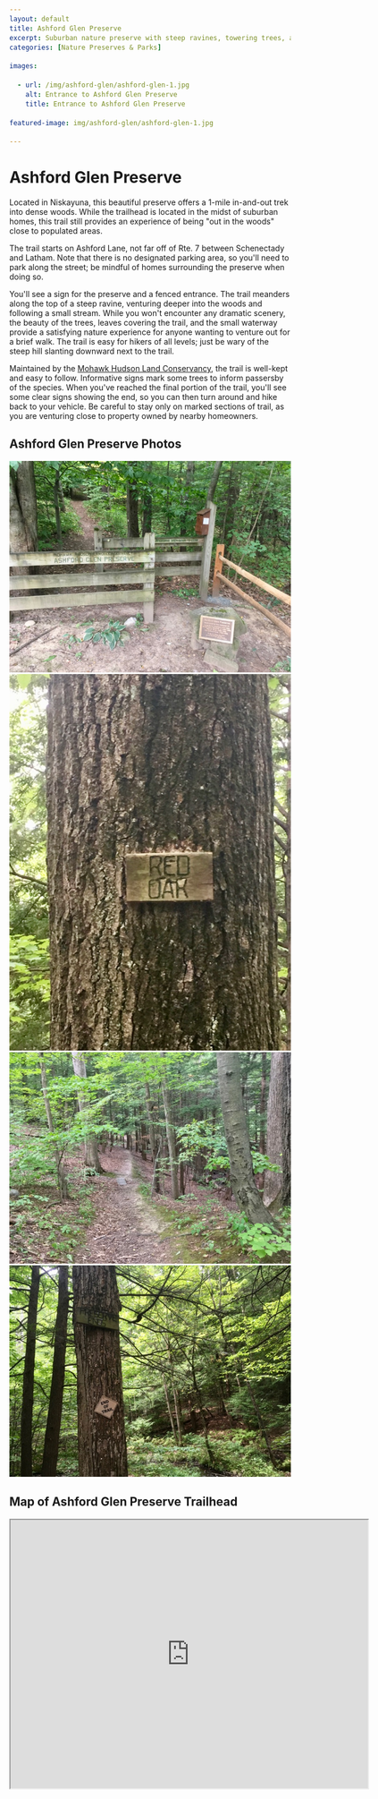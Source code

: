```yaml
---
layout: default
title: Ashford Glen Preserve
excerpt: Suburban nature preserve with steep ravines, towering trees, and a beautiful stream
categories: [Nature Preserves & Parks]

images:

  - url: /img/ashford-glen/ashford-glen-1.jpg
    alt: Entrance to Ashford Glen Preserve
    title: Entrance to Ashford Glen Preserve

featured-image: img/ashford-glen/ashford-glen-1.jpg

---
```


<h1>Ashford Glen Preserve</h1>

<p>Located in Niskayuna, this beautiful preserve offers a 1-mile in-and-out trek into dense woods. While the trailhead is located in the midst of suburban homes, this trail still provides an experience of being "out in the woods" close to populated areas.</p> 

<p>The trail starts on Ashford Lane, not far off of Rte. 7 between Schenectady and Latham. Note that there is no designated parking area, so you'll need to park along the street; be mindful of homes surrounding the preserve when doing so.</p>

<p>You'll see a sign for the preserve and a fenced entrance. The trail meanders along the top of a steep ravine, venturing deeper into the woods and following a small stream. While you won't encounter any dramatic scenery, the beauty of the trees, leaves covering the trail, and the small waterway provide a satisfying nature experience for anyone wanting to venture out for a brief walk. The trail is easy for hikers of all levels; just be wary of the steep hill slanting downward next to the trail.</p>

<p>Maintained by the <a href="https://mohawkhudson.org/our-preserves/ashford-glen-preserve/" target="_blank">Mohawk Hudson Land Conservancy</a>, the trail is well-kept and easy to follow. Informative signs mark some trees to inform passersby of the species. When you've reached the final portion of the trail, you'll see some clear signs showing the end, so you can then turn around and hike back to your vehicle. Be careful to stay only on marked sections of trail, as you are venturing close to property owned by nearby homeowners.</p>

<h2>Ashford Glen Preserve Photos</h2>

<div class="fotorama" data-nav="thumbs" data-width="100%"
                     data-ratio="800/600"
                     data-min-width="100%"
                     data-max-width="1000"
                     data-min-height="300"
                     data-max-height="100%" >
<img src="/img/ashford-glen/ashford-glen-1.jpg" alt="Ashford Glen Preserve Entrance"><br />
<img src="/img/ashford-glen/ashford-glen-2.jpg" alt="Red Oak Tree"><br />
<img src="/img/ashford-glen/ashford-glen-3.jpg" alt="Ashford Glen Trail"><br />
<img src="/img/ashford-glen/ashford-glen-4.jpg" alt="Preserve Ends Sign"><br />
</div>

<h2 id="trailmap">Map of Ashford Glen Preserve Trailhead</h2>

<div class="google-maps">
<iframe src="https://www.google.com/maps/embed?pb=!1m14!1m8!1m3!1d11715.583054485143!2d-73.8323548!3d42.7694097!3m2!1i1024!2i768!4f13.1!3m3!1m2!1s0x0%3A0xf48839d0c1c49cf9!2sAshford+Glen+Preserve!5e0!3m2!1sen!2sus!4v1541962094360" width="640" height="480"></iframe></div>